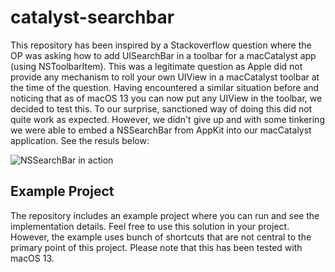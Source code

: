 # catalyst-searchbar

This repository has been inspired by a Stackoverflow question where the OP was asking how to add UISearchBar in a toolbar for a macCatalyst app (using NSToolbarItem). This was a legitimate question as Apple did not provide any mechanism to roll your own UIView in a macCatalyst toolbar at the time of the question. Having encountered a similar situation before and noticing that as of macOS 13 you can now put any UIView in the toolbar, we decided to test this. To our surprise, sanctioned way of doing this did not quite work as expected. However, we didn't give up and with some tinkering we were able to embed a NSSearchBar from AppKit into our macCatalyst application. See the resuls below:

![NSSearchBar in action](https://github.com/eclypse-tms/catalyst-searchbar/assets/10276667/aac6ba0e-18cc-441c-9193-12abfa8a95e1)

## Example Project

The repository includes an example project where you can run and see the implementation details. Feel free to use this solution in your project. However, the example uses bunch of shortcuts that are not central to the primary point of this project. Please note that this has been tested with macOS 13. 
